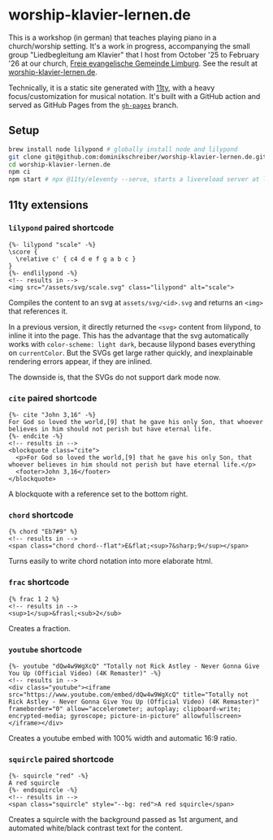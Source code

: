 # worship-klavier-lernen.de

This is a workshop (in german) that teaches playing piano in a church/worship setting. It's a work in progress, accompanying the small group "Liedbegleitung am Klavier" that I host from October '25 to February '26 at our church, [Freie evangelische Gemeinde Limburg](https://feg-limburg.de). See the result at [worship-klavier-lernen.de](https://worship-klavier-lernen.de).

Technically, it is a static site generated with [11ty](https://11ty.dev), with a heavy focus/customization for musical notation. It's built with a GitHub action and served as GitHub Pages from the [`gh-pages`](https://github.com/dominikschreiber/worship-klavier-lernen.de/tree/gh-pages) branch.

## Setup

```sh
brew install node lilypond # globally install node and lilypond
git clone git@github.com:dominikschreiber/worship-klavier-lernen.de.git
cd worship-klavier-lernen.de
npm ci
npm start # npx @11ty/eleventy --serve, starts a livereload server at localhost:8080
```

## 11ty extensions

### `lilypond` paired shortcode

```njk
{%- lilypond "scale" -%}
\score {
  \relative c' { c4 d e f g a b c }
}
{%- endlilypond -%}
<!-- results in -->
<img src="/assets/svg/scale.svg" class="lilypond" alt="scale">
```

Compiles the content to an svg at `assets/svg/<id>.svg` and returns an `<img>` that references it.

In a previous version, it directly returned the `<svg>` content from lilypond, to inline it into the page. This has the advantage that the svg automatically works with `color-scheme: light dark`, because lilypond bases everything on `currentColor`. But the SVGs get large rather quickly, and inexplainable rendering errors appear, if they are inlined.

The downside is, that the SVGs do not support dark mode now.

### `cite` paired shortcode

```njk
{%- cite "John 3,16" -%}
For God so loved the world,[9] that he gave his only Son, that whoever believes in him should not perish but have eternal life.
{%- endcite -%}
<!-- results in -->
<blockquote class="cite">
  <p>For God so loved the world,[9] that he gave his only Son, that whoever believes in him should not perish but have eternal life.</p>
  <footer>John 3,16</footer>
</blockquote>
```

A blockquote with a reference set to the bottom right.

### `chord` shortcode

```njk
{% chord "Eb7#9" %}
<!-- results in -->
<span class="chord chord--flat">E&flat;<sup>7&sharp;9</sup></span>
```

Turns easily to write chord notation into more elaborate html.

### `frac` shortcode

```njk
{% frac 1 2 %}
<!-- results in -->
<sup>1</sup>&frasl;<sub>2</sub>
```

Creates a fraction.

### `youtube` shortcode

```njk
{%- youtube "dQw4w9WgXcQ" "Totally not Rick Astley - Never Gonna Give You Up (Official Video) (4K Remaster)" -%}
<!-- results in -->
<div class="youtube"><iframe src="https://www.youtube.com/embed/dQw4w9WgXcQ" title="Totally not Rick Astley - Never Gonna Give You Up (Official Video) (4K Remaster)" frameborder="0" allow="accelerometer; autoplay; clipboard-write; encrypted-media; gyroscope; picture-in-picture" allowfullscreen></iframe></div>
```

Creates a youtube embed with 100% width and automatic 16:9 ratio.

### `squircle` paired shortcode

```njk
{%- squircle "red" -%}
A red squircle
{%- endsquircle -%}
<!-- results in -->
<span class="squircle" style="--bg: red">A red squircle</span>
```

Creates a squircle with the background passed as 1st argument, and automated white/black contrast text for the content.
